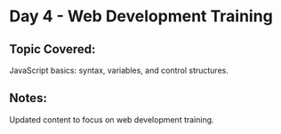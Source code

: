 # Day 4 - Web Development Training

## Topic Covered:
JavaScript basics: syntax, variables, and control structures.

## Notes:
Updated content to focus on web development training.
